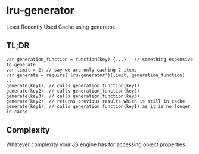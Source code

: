 # lru-generator

Least Recently Used Cache using generator.


## TL;DR

```
var generation_function = function(key) {...} ; // something expensive to generate
var limit = 2; // say we are only caching 2 items
var generate = require('lru-generator')(limit, generation_function)
...
generate(key1); // calls generation_function(key1)
generate(key2); // calls generation_function(key2)
generate(key3); // calls generation_function(key3)
generate(key2); // returns previous results which is still in cache
generate(key1); // calls generation_function(key1) as it is no longer in cache

```

## Complexity

Whatever complexity your JS engine has for accessing object properties.
